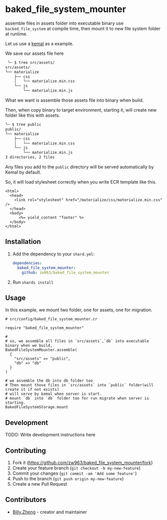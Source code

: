 # baked_file_system_mounter

assemble files in assets folder into executable binary use `backed_file_system` at compile time, then mount it to new file system folder at runtime. 

Let us use a [kemal](https://github.com/kemalcr/kemal) as a example.

We save our assets file here


```sh
 ╰─ $ tree src/assets/
src/assets/
└── materialize
    ├── css
    │   └── materialize.min.css
    └── js
        └── materialize.min.js
```

What we want is assemble those assets file into binary when build.

Then, when copy binary to target environment, starting it, will create new folder like this with assets.

```sh
╰─ $ tree public
public/
└── materialize
    ├── css
    │   └── materialize.min.css
    └── js
        └── materialize.min.js
3 directories, 2 files
```

Any files you add to the `public` directory will be served automatically by Kemal by default.

So, it will load stylesheet correctly when you write ECR template like this.


```erb
<html>
  <head>
    <link rel="stylesheet" href="/materialize/css/materialize.min.css" />
  </head>
  <body>
      <%= yield_content "footer" %>
  </body>
</html>
```

## Installation

1. Add the dependency to your `shard.yml`:

   ```yaml
   dependencies:
     baked_file_system_mounter:
       github: zw963/baked_file_system_mounter
   ```

2. Run `shards install`

## Usage

In this example, we mount two folder, one for assets, one for migration.

```crystal
# src/config/baked_file_system_mounter.cr

require "baked_file_system_mounter"

# 
# so, we assemble all files in `src/assets`,`db` into executable binary when we build, 
BakedFileSystemMounter.assemble(
  {
    "src/assets" => "public",
    "db" => "db"
  }
)

# we assemble the db into db folder too 
# Then mount those files in `src/assets` into `public` folder(will create it if not exists)
# will serve by kemal when server is start.
# mount `db` into `db` folder too for run migrate when server is starting.
BakedFileSystemStorage.mount

```

## Development

TODO: Write development instructions here

## Contributing

1. Fork it (<https://github.com/zw963/baked_file_system_mounter/fork>)
2. Create your feature branch (`git checkout -b my-new-feature`)
3. Commit your changes (`git commit -am 'Add some feature'`)
4. Push to the branch (`git push origin my-new-feature`)
5. Create a new Pull Request

## Contributors

- [Billy.Zheng](https://github.com/zw963) - creator and maintainer
